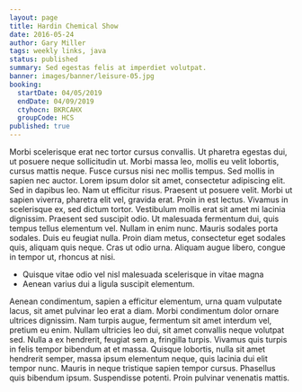 ```yaml
---
layout: page
title: Hardin Chemical Show
date: 2016-05-24
author: Gary Miller
tags: weekly links, java
status: published
summary: Sed egestas felis at imperdiet volutpat.
banner: images/banner/leisure-05.jpg
booking:
  startDate: 04/05/2019
  endDate: 04/09/2019
  ctyhocn: BKRCAHX
  groupCode: HCS
published: true
---
```

Morbi scelerisque erat nec tortor cursus convallis. Ut pharetra egestas dui, ut posuere neque sollicitudin ut. Morbi massa leo, mollis eu velit lobortis, cursus mattis neque. Fusce cursus nisi nec mollis tempus. Sed mollis in sapien nec auctor. Lorem ipsum dolor sit amet, consectetur adipiscing elit. Sed in dapibus leo. Nam ut efficitur risus. Praesent ut posuere velit. Morbi ut sapien viverra, pharetra elit vel, gravida erat. Proin in est lectus. Vivamus in scelerisque ex, sed dictum tortor.
Vestibulum mollis erat sit amet mi lacinia dignissim. Praesent sed suscipit odio. Ut malesuada fermentum dui, quis tempus tellus elementum vel. Nullam in enim nunc. Mauris sodales porta sodales. Duis eu feugiat nulla. Proin diam metus, consectetur eget sodales quis, aliquam quis neque. Cras ut odio urna. Aliquam augue libero, congue in tempor ut, rhoncus at nisi.

* Quisque vitae odio vel nisl malesuada scelerisque in vitae magna
* Aenean varius dui a ligula suscipit elementum.

Aenean condimentum, sapien a efficitur elementum, urna quam vulputate lacus, sit amet pulvinar leo erat a diam. Morbi condimentum dolor ornare ultrices dignissim. Nam turpis augue, fermentum sit amet interdum vel, pretium eu enim. Nullam ultricies leo dui, sit amet convallis neque volutpat sed. Nulla a ex hendrerit, feugiat sem a, fringilla turpis. Vivamus quis turpis in felis tempor bibendum at et massa. Quisque lobortis, nulla sit amet hendrerit semper, massa ipsum elementum neque, quis lacinia dui elit tempor nunc. Mauris in neque tristique sapien tempor cursus. Phasellus quis bibendum ipsum. Suspendisse potenti. Proin pulvinar venenatis mattis.
